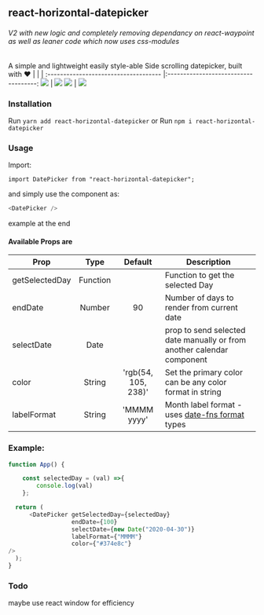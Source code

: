 ## react-horizontal-datepicker
###### V2 with new logic and completely removing dependancy on react-waypoint as well as leaner code which now uses css-modules

A simple and lightweight easily style-able Side scrolling datepicker, built with ❤️
|                                     |                                     |
:------------------------------------ |:------------------------------------:
 ![](https://i.imgur.com/2vawdez.jpg) | ![](https://i.imgur.com/3IYCCPJ.jpg) 
 ![](https://i.imgur.com/0aixw6v.jpg) | ![](https://i.imgur.com/M467k3A.jpg) 
 

### Installation

Run `yarn add react-horizontal-datepicker`
or
Run `npm i react-horizontal-datepicker`

### Usage

Import:

`import DatePicker from "react-horizontal-datepicker";`

and simply use the component as:

```javascript
<DatePicker />
```

example at the end

#### Available Props are

| Prop          | Type    | Default  | Description |
| ------------- |:-------:| :-------:| ----------- |
| getSelectedDay  | Function |     | Function to get the selected Day |
| endDate         | Number|      90    | Number of days to render from current date |
| selectDate       | Date  |        | prop to send selected date manually or from another calendar component |
| color    | String    |    'rgb(54, 105, 238)'      | Set the primary color can be any color format in string |
| labelFormat | String | 'MMMM yyyy' | Month label format - uses [date-fns format](https://date-fns.org/v1.30.1/docs/format) types |

### Example:

```javascript
function App() {

    const selectedDay = (val) =>{
        console.log(val)
    };

  return (
      <DatePicker getSelectedDay={selectedDay}
                  endDate={100}
                  selectDate={new Date("2020-04-30")}
                  labelFormat={"MMMM"}
                  color={"#374e8c"}          
/>
  );
}
```

### Todo
maybe use react window for efficiency

